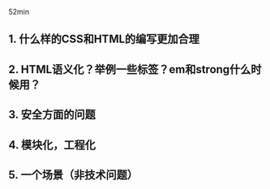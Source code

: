 52min

## 1. 什么样的CSS和HTML的编写更加合理

## 2. HTML语义化？举例一些标签？em和strong什么时候用？

## 3. 安全方面的问题

## 4. 模块化，工程化

## 5. 一个场景（非技术问题）